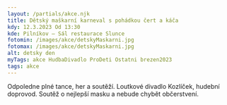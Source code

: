 ```yaml
---
layout: /partials/akce.njk
title: Dětský maškarní karneval s pohádkou čert a káča
kdy: 12.3.2023 Od 13:30
kde: Pilníkov – Sál restaurace Slunce
fotomin: /images/akce/detskyMaskarni.jpg
fotomax: /images/akce/detskyMaskarni.jpg
alt: detsky den
myTags: akce HudbaDivadlo ProDeti Ostatni brezen2023
tags: akce
---
```


Odpoledne plné tance, her a soutěží. Loutkové divadlo Kozlíček, hudební doprovod. Soutěž o nejlepší masku a nebude chybět občerstvení.